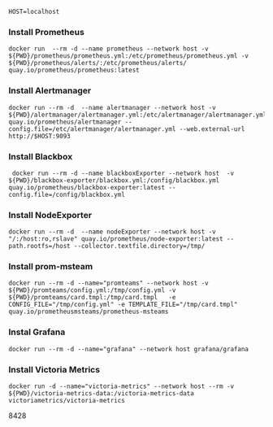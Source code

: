 ```
HOST=localhost
```
### Install Prometheus 
```
docker run  --rm -d --name prometheus --network host -v ${PWD}/prometheus/prometheus.yml:/etc/prometheus/prometheus.yml -v ${PWD}/prometheus/alerts/:/etc/prometheus/alerts/ quay.io/prometheus/prometheus:latest
```
### Install Alertmanager
```
docker run --rm -d  --name alertmanager --network host -v ${PWD}/alertmanager/alertmanager.yml:/etc/alertmanager/alertmanager.yml quay.io/prometheus/alertmanager --config.file=/etc/alertmanager/alertmanager.yml --web.external-url http://$HOST:9093
```
### Install Blackbox
```
 docker run --rm -d --name blackboxExporter --network host  -v ${PWD}/blackbox-exporter/blackbox.yml:/config/blackbox.yml  quay.io/prometheus/blackbox-exporter:latest --config.file=/config/blackbox.yml

```

### Install NodeExporter
```
docker run --rm -d  --name nodeExporter --network host -v "/:/host:ro,rslave" quay.io/prometheus/node-exporter:latest --path.rootfs=/host --collector.textfile.directory=/tmp/

```
### Install prom-msteam
```
docker run --rm -d --name="promteams" --network host -v ${PWD}/promteams/config.yml:/tmp/config.yml -v ${PWD}/promteams/card.tmpl:/tmp/card.tmpl   -e CONFIG_FILE="/tmp/config.yml" -e TEMPLATE_FILE="/tmp/card.tmpl"  quay.io/prometheusmsteams/prometheus-msteams 
```

### Instal Grafana
```
docker run --rm -d --name="grafana" --network host grafana/grafana 
```

### Install Victoria Metrics
```
docker run -d --name="victoria-metrics" --network host --rm -v ${PWD}/victoria-metrics-data:/victoria-metrics-data victoriametrics/victoria-metrics

```
8428


